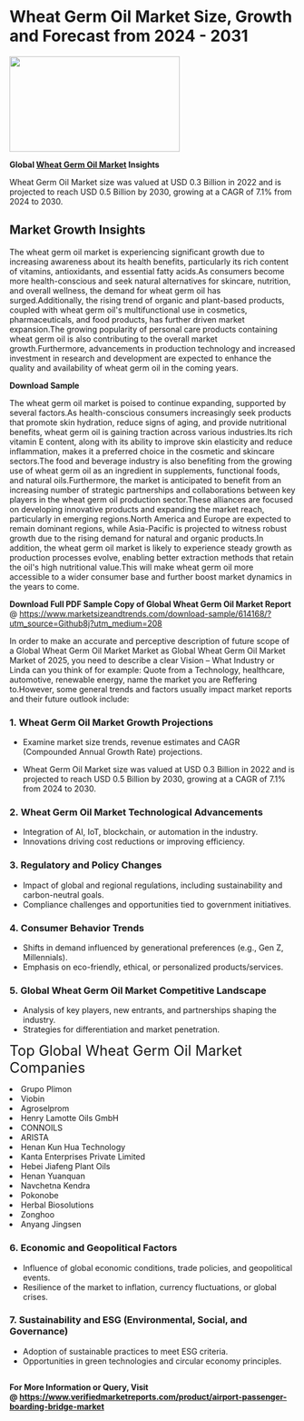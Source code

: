 <H1>Wheat Germ Oil Market Size, Growth and Forecast from 2024 - 2031</H1><img class="aligncenter size-medium wp-image-584254" src="https://thirdeyenews.in/wp-content/uploads/2024/09/Global-Market-Research-300x168.jpeg" alt="" width="300" height="168" /><p><strong>Global&nbsp;<a href="https://www.marketsizeandtrends.com/download-sample/614168/?utm_source=Github8j?utm_medium=208">Wheat Germ Oil Market</a> Insights</strong></p><p>Wheat Germ Oil Market size was valued at USD 0.3 Billion in 2022 and is projected to reach USD 0.5 Billion by 2030, growing at a CAGR of 7.1% from 2024 to 2030.</p><p><h2>Market Growth Insights</h2> <p>The wheat germ oil market is experiencing significant growth due to increasing awareness about its health benefits, particularly its rich content of vitamins, antioxidants, and essential fatty acids.As consumers become more health-conscious and seek natural alternatives for skincare, nutrition, and overall wellness, the demand for wheat germ oil has surged.Additionally, the rising trend of organic and plant-based products, coupled with wheat germ oil's multifunctional use in cosmetics, pharmaceuticals, and food products, has further driven market expansion.The growing popularity of personal care products containing wheat germ oil is also contributing to the overall market growth.Furthermore, advancements in production technology and increased investment in research and development are expected to enhance the quality and availability of wheat germ oil in the coming years.</p> <p><strong>Download Sample</strong></p> <p>The wheat germ oil market is poised to continue expanding, supported by several factors.As health-conscious consumers increasingly seek products that promote skin hydration, reduce signs of aging, and provide nutritional benefits, wheat germ oil is gaining traction across various industries.Its rich vitamin E content, along with its ability to improve skin elasticity and reduce inflammation, makes it a preferred choice in the cosmetic and skincare sectors.The food and beverage industry is also benefiting from the growing use of wheat germ oil as an ingredient in supplements, functional foods, and natural oils.Furthermore, the market is anticipated to benefit from an increasing number of strategic partnerships and collaborations between key players in the wheat germ oil production sector.These alliances are focused on developing innovative products and expanding the market reach, particularly in emerging regions.North America and Europe are expected to remain dominant regions, while Asia-Pacific is projected to witness robust growth due to the rising demand for natural and organic products.In addition, the wheat germ oil market is likely to experience steady growth as production processes evolve, enabling better extraction methods that retain the oil's high nutritional value.This will make wheat germ oil more accessible to a wider consumer base and further boost market dynamics in the years to come.</p> <p><span class=""><strong>Download Full PDF Sample Copy of Global Wheat Germ Oil Market Report</strong> @ <a href="https://www.marketsizeandtrends.com/download-sample/614168/?utm_source=Github8j?utm_medium=208" target="_blank">https://www.marketsizeandtrends.com/download-sample/614168/?utm_source=Github8j?utm_medium=208</a></span></p><p>In order to make an accurate and perceptive description of future scope of a Global&nbsp;Wheat Germ Oil Market Market as Global&nbsp;Wheat Germ Oil Market Market of 2025, you need to describe a clear Vision &ndash; What Industry or Linda can you think of for example: Quote from a Technology, healthcare, automotive, renewable energy, name the market you are Reffering to.However, some general trends and factors usually impact market reports and their future outlook include:</p><h3>1.&nbsp;<strong>Wheat Germ Oil Market Growth Projections</strong></h3><ul><li>Examine market size trends, revenue estimates and CAGR (Compounded Annual Growth Rate) projections.</li><li><p>Wheat Germ Oil Market size was valued at USD 0.3 Billion in 2022 and is projected to reach USD 0.5 Billion by 2030, growing at a CAGR of 7.1% from 2024 to 2030.</p></li></ul><h3>2.&nbsp;<strong>Wheat Germ Oil Market Technological Advancements</strong></h3><ul><li>Integration of AI, IoT, blockchain, or automation in the industry.</li><li>Innovations driving cost reductions or improving efficiency.</li></ul><h3>3.&nbsp;<strong>Regulatory and Policy Changes</strong></h3><ul><li>Impact of global and regional regulations, including sustainability and carbon-neutral goals.</li><li>Compliance challenges and opportunities tied to government initiatives.</li></ul><h3>4.&nbsp;<strong>Consumer Behavior Trends</strong></h3><ul><li>Shifts in demand influenced by generational preferences (e.g., Gen Z, Millennials).</li><li>Emphasis on eco-friendly, ethical, or personalized products/services.</li></ul><h3>5.&nbsp;<strong>Global Wheat Germ Oil Market Competitive Landscape</strong></h3><ul><li>Analysis of key players, new entrants, and partnerships shaping the industry.</li><li>Strategies for differentiation and market penetration.</li></ul><p data-pm-slice="1 1 []"><span style="color: inherit; font-family: inherit; font-size: 25px;">Top Global Wheat Germ Oil Market Companies</span></p><div class="" data-test-id=""><p><li> Grupo Plimon</li><li> Viobin</li><li> Agroselprom</li><li> Henry Lamotte Oils GmbH</li><li> CONNOILS</li><li> ARISTA</li><li> Henan Kun Hua Technology</li><li> Kanta Enterprises Private Limited</li><li> Hebei Jiafeng Plant Oils</li><li> Henan Yuanquan</li><li> Navchetna Kendra</li><li> Pokonobe</li><li> Herbal Biosolutions</li><li> Zonghoo</li><li> Anyang Jingsen</li></p></div><h3>6.&nbsp;<strong>Economic and Geopolitical Factors</strong></h3><ul><li>Influence of global economic conditions, trade policies, and geopolitical events.</li><li>Resilience of the market to inflation, currency fluctuations, or global crises.</li></ul><h3>7.&nbsp;<strong>Sustainability and ESG (Environmental, Social, and Governance)</strong></h3><ul><li>Adoption of sustainable practices to meet ESG criteria.</li><li>Opportunities in green technologies and circular economy principles.</li></ul><h2><strong style="font-size: 14px;">For More Information or Query, Visit @&nbsp;</strong><a style="background-color: #ffffff; font-size: 14px;" href="https://www.marketsizeandtrends.com/report/wheat-germ-oil-market/" target="_blank">https://www.verifiedmarketreports.com/product/airport-passenger-boarding-bridge-market</a></h2>